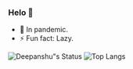 ### Helo 👋
- 🌱 In pandemic.
- ⚡ Fun fact: Lazy.

![Deepanshu"s Status](https://github-readme-stats.vercel.app/api?username=devblin&show_icons=true&hide_border=true&theme=dark)
![Top Langs](https://github-readme-stats.vercel.app/api/top-langs/?username=devblin&layout=compact&hide=tsql,hack&langs_count=8&hide_border=true&theme=dark)
